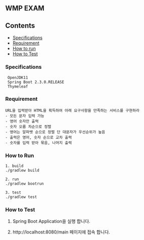 ## WMP EXAM

## Contents
* [Specifications](#chapter-1)
* [Requirement](#chapter-2)
* [How to run](#chapter-3)
* [How to Test](#chapter-4)


### <a name="chapter-1"></a>Specifications 
````
 OpenJDK11
 Spring Boot 2.3.0.RELEASE
 Thymeleaf 
````

### <a name="chapter-2"></a>Requirement 
````
URL을 입력받아 HTML을 획득하여 아래 요구사항을 만족하는 서비스를 구현하라 
- 모든 문자 입력 가능
- 영어 숫자만 출력 
- 숫자 오름 차순으로 정렬
- 영어는 알파벳 순으로 정렬 단 대문자가 우선순위가 높음
- 출력은 영어, 숫자 순으로 교차 출력
- 숫자를 입력 받아 묶음, 나머지 출력
````

### <a name="chapter-3"></a>How to Run
```
1. build
./gradlew build

2. run
./gradlew bootrun

3. test 
./gradlew test
```

### <a name="chapter-4"></a>How to Test
1. Spring Boot Application을 실행 합니다. 

2.  http://localhost:8080/main 페이지에 접속 합니다.

